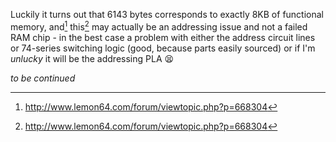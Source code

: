 Luckily it turns out that 6143 bytes corresponds to exactly 8KB of functional memory, and[^n] this[^n] may actually be an addressing issue and not a failed RAM chip - in the best case a problem with either the address circuit lines or 74-series switching logic (good, because parts easily sourced) or if I'm  _unlucky_ it will be the addressing PLA :tired_face:

_to be continued_

[^n]: http://www.lemon64.com/forum/viewtopic.php?p=668304

[^n]: http://www.lemon64.com/forum/viewtopic.php?p=502109
